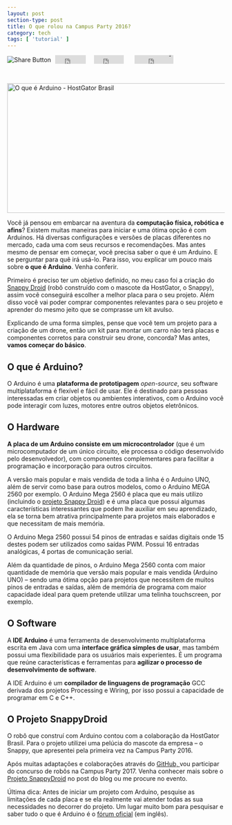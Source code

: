 ```yaml
---
layout: post
section-type: post
title: O que rolou na Campus Party 2016?
category: tech
tags: [ 'tutorial' ]
---
```


<a class="hupso_counters" href="http://www.hupso.com/share/"><img src="https://static.hupso.com/share/buttons/lang/pt/share-small.png" style="border: 0px; padding-top: 2px; float: left; margin: 0px; background-color: transparent; outline: none; box-shadow: none;" alt="Share Button"></a><script type="text/javascript">var hupso_services_c=new Array("twitter","facebook_like","google","linkedin");var hupso_twitter_via = "hostgatorbrasil";var hupso_counters_lang = "pt_BR";var hupso_image_folder_url = "";var hupso_twitter_via="hostgatorbrasil";var hupso_url_c="";var hupso_title_c="O que é Arduino: Tudo o que você precisa saber";</script><script type="text/javascript" src="https://static.hupso.com/share/js/counters.js"></script><div id="hupso_counters_0" class="hupso_c"><div id="counters_hupso_counters_0" style="display: inline-block;"><div style="float:left; margin-left:10px; width:80px;" class="hupso_twitter"><iframe id="twitter-widget-0" scrolling="no" frameborder="0" allowtransparency="true" class="twitter-share-button twitter-share-button-rendered twitter-tweet-button" title="Twitter Tweet Button" src="https://platform.twitter.com/widgets/tweet_button.5f60791584f95f2ec483faec8b16a58b.pt.html#dnt=false&amp;id=twitter-widget-0&amp;lang=pt&amp;original_referer=https%3A%2F%2Fblog.hostgator.com.br%2Fo-que-e-arduino%2F&amp;size=m&amp;text=O%20que%20%C3%A9%20Arduino%3A%20Tudo%20o%20que%20voc%C3%AA%20precisa%20saber&amp;time=1500093263128&amp;type=share&amp;url=https%3A%2F%2Fblog.hostgator.com.br%2Fo-que-e-arduino%2F&amp;via=hostgatorbrasil" style="position: static; visibility: visible; width: 71px; height: 20px;" data-url="https://blog.hostgator.com.br/o-que-e-arduino/"></iframe></div><div style="float:left; margin-left:10px; margin-right:15px;" class="hupso_facebook"><div class="fb-like fb_iframe_widget" data-href="https://blog.hostgator.com.br/o-que-e-arduino/" data-send="false" data-layout="button_count" data-width="180" data-show-faces="false" fb-xfbml-state="rendered" fb-iframe-plugin-query="app_id=125807437501078&amp;container_width=0&amp;href=https%3A%2F%2Fblog.hostgator.com.br%2Fo-que-e-arduino%2F&amp;layout=button_count&amp;locale=pt_BR&amp;sdk=joey&amp;send=false&amp;show_faces=false&amp;width=180"><span style="vertical-align: bottom; width: 69px; height: 20px;"><iframe name="f235a63f6abbc7c" width="180px" height="1000px" frameborder="0" allowtransparency="true" allowfullscreen="true" scrolling="no" title="fb:like Facebook Social Plugin" src="https://www.facebook.com/v2.3/plugins/like.php?app_id=125807437501078&amp;channel=https%3A%2F%2Fstaticxx.facebook.com%2Fconnect%2Fxd_arbiter%2Fr%2FXBwzv5Yrm_1.js%3Fversion%3D42%23cb%3Df2798ee6d7d0b6c%26domain%3Dblog.hostgator.com.br%26origin%3Dhttps%253A%252F%252Fblog.hostgator.com.br%252Ffddeb6d9de7a44%26relation%3Dparent.parent&amp;container_width=0&amp;href=https%3A%2F%2Fblog.hostgator.com.br%2Fo-que-e-arduino%2F&amp;layout=button_count&amp;locale=pt_BR&amp;sdk=joey&amp;send=false&amp;show_faces=false&amp;width=180" style="border: none; visibility: visible; width: 69px; height: 20px;" class=""></iframe></span></div><div id="fb-root"></div></div><div style="float:left; margin-left:10px; width:80px;" class="hupso_google"><div id="___plusone_0" style="text-indent: 0px; margin: 0px; padding: 0px; background: transparent; border-style: none; float: none; line-height: normal; font-size: 1px; vertical-align: baseline; display: inline-block; width: 90px; height: 20px;"><iframe ng-non-bindable="" frameborder="0" hspace="0" marginheight="0" marginwidth="0" scrolling="no" style="position: static; top: 0px; width: 90px; margin: 0px; border-style: none; left: 0px; visibility: visible; height: 20px;" tabindex="0" vspace="0" width="100%" id="I0_1500093262528" name="I0_1500093262528" src="https://apis.google.com/u/0/se/0/_/+1/fastbutton?usegapi=1&amp;size=medium&amp;hl=pt&amp;origin=https%3A%2F%2Fblog.hostgator.com.br&amp;url=https%3A%2F%2Fblog.hostgator.com.br%2Fo-que-e-arduino%2F&amp;gsrc=3p&amp;ic=1&amp;jsh=m%3B%2F_%2Fscs%2Fapps-static%2F_%2Fjs%2Fk%3Doz.gapi.en.YD0UPHhK4eo.O%2Fm%3D__features__%2Fam%3DAQ%2Frt%3Dj%2Fd%3D1%2Frs%3DAGLTcCNl4TxxWoMd1KOcpvODkaAvEmaRAQ#_methods=onPlusOne%2C_ready%2C_close%2C_open%2C_resizeMe%2C_renderstart%2Concircled%2Cdrefresh%2Cerefresh%2Conload&amp;id=I0_1500093262528&amp;parent=https%3A%2F%2Fblog.hostgator.com.br&amp;pfname=&amp;rpctoken=89985456" data-gapiattached="true" title="+1"></iframe></div></div><div style="float:left; margin-left:10px;" class="hupso_linkedin"></div><script type="text/javascript">!function(d,s,id){var js,fjs=d.getElementsByTagName(s)[0];if(!d.getElementById(id)){js=d.createElement(s);js.id=id;js.src="//platform.twitter.com/widgets.js";fjs.parentNode.insertBefore(js,fjs);}}(document,"script","twitter-wjs");</script><script type="text/javascript">(function(d, s, id) { var js, fjs = d.getElementsByTagName(s)[0];  if (d.getElementById(id)) return; js = d.createElement(s); js.id = id; js.src = "//connect.facebook.net/pt_BR/sdk.js#version=v2.3&xfbml=1&status=0"; fjs.parentNode.insertBefore(js, fjs); }(document, 'script', 'facebook-jssdk')); </script><span class="IN-widget" style="line-height: 1; vertical-align: baseline; display: inline-block; text-align: center;"><span style="padding: 0px !important; margin: 0px !important; text-indent: 0px !important; display: inline-block !important; vertical-align: baseline !important; font-size: 1px !important;"><span id="li_ui_li_gen_1500093262622_0"><a id="li_ui_li_gen_1500093262622_0-link" href="javascript:void(0);"><span id="li_ui_li_gen_1500093262622_0-logo">in</span><span id="li_ui_li_gen_1500093262622_0-title"><span id="li_ui_li_gen_1500093262622_0-mark"></span><span id="li_ui_li_gen_1500093262622_0-title-text">Share</span></span></a></span></span><span style="padding: 0px !important; margin: 0px !important; text-indent: 0px !important; display: inline-block !important; vertical-align: baseline !important; font-size: 1px !important;"><span id="li_ui_li_gen_1500093262631_1-container" class="IN-right"><span id="li_ui_li_gen_1500093262631_1" class="IN-right"><span id="li_ui_li_gen_1500093262631_1-inner" class="IN-right"><span id="li_ui_li_gen_1500093262631_1-content" class="IN-right">4</span></span></span></span></span></span><script type="IN/Share+init" data-url="https://blog.hostgator.com.br/o-que-e-arduino/" data-counter="right">window.___gcfg = {lang: 'pt'}; (function() {var po = document.createElement('script'); po.type = 'text/javascript'; po.async = true; po.src = 'https://apis.google.com/js/plusone.js'; var s = document.getElementsByTagName('script')[0]; s.parentNode.insertBefore(po, s); })();</script><script type="text/javascript" src="https://platform.linkedin.com/in.js"></script></div></div><!-- Hupso Share Buttons --></div><p>&nbsp;</p>
<p><a href="http://blog.hostgator.com.br/o-que-e-arduino/">
		<span class="pibfi_pinterest ">
		<img class="alignnone wp-image-3303 size-full" src="http://blog.hostgator.com.br/wp-content/uploads/2017/01/Tudo-que-você-precisa-saber-sobre-Arduino-v01-Blog.png" alt="O que é Arduino - HostGator Brasil" width="600" height="300" srcset="https://blog.hostgator.com.br/wp-content/uploads/2017/01/Tudo-que-você-precisa-saber-sobre-Arduino-v01-Blog.png 600w, https://blog.hostgator.com.br/wp-content/uploads/2017/01/Tudo-que-você-precisa-saber-sobre-Arduino-v01-Blog-300x150.png 300w" sizes="(max-width: 600px) 100vw, 600px">
			<span class="xc_pin" onclick="pin_this(event, 'http://pinterest.com/pin/create/button/?url=https://blog.hostgator.com.br/o-que-e-arduino/&amp;media=http://blog.hostgator.com.br/wp-content/uploads/2017/01/Tudo-que-você-precisa-saber-sobre-Arduino-v01-Blog.png&amp;description=O que é Arduino: Tudo o que você precisa saber | https://blog.hostgator.com.br/o-que-e-arduino/')">
			</span>
		</span>
	</a></p>
<p>Você já pensou em embarcar na aventura da <strong>computação física, robótica e afins</strong>? Existem muitas maneiras para iniciar e uma ótima opção é com Arduinos. Há diversas configurações e versões de placas diferentes no mercado, cada uma com seus recursos e recomendações. Mas antes mesmo de pensar em começar, você precisa saber o que é um Arduino. E se perguntar para quê irá usá-lo. Para isso, vou explicar um pouco mais sobre <strong>o que é Arduino</strong>. Venha conferir.</p>
<p><span id="more-3302"></span></p>
<p>Primeiro é preciso ter um objetivo definido, no meu caso foi a criação do <a href="https://snappydroid.github.io/" target="_blank">Snappy Droid</a> (robô construído com o mascote da HostGator, o Snappy), assim você conseguirá escolher a melhor placa para o seu projeto. Além disso você vai poder comprar componentes relevantes para o seu projeto e aprender do mesmo jeito que se comprasse um kit avulso.</p>
<p>Explicando de uma forma simples, pense que você tem um projeto para a criação de um drone, então um kit para montar um carro não terá placas e componentes corretos para construir seu drone, concorda? Mas antes, <strong>vamos começar do básico</strong>.</p>
<h2>O que é Arduino?</h2>
<p>O Arduino é uma <strong>plataforma de prototipagem</strong> <em>open-source</em>, seu software multiplataforma é flexível e fácil de usar. Ele é destinado para pessoas interessadas em criar objetos ou ambientes interativos, com o Arduino você pode interagir com luzes, motores entre outros objetos eletrônicos.</p>
<h2>O Hardware</h2>
<p><strong>A placa de um Arduino consiste em um microcontrolador</strong> (que é um microcomputador de um único circuito, ele processa o código desenvolvido pelo desenvolvedor), com componentes complementares para facilitar a programação e incorporação para outros circuitos.</p>
<p>A versão mais popular e mais vendida de toda a linha é o Arduino UNO, além de servir como base para outros modelos, como o Arduino MEGA 2560 por exemplo. O Arduino Mega 2560 é placa que eu mais utilizo (incluindo o <a href="https://github.com/SnappyDroid/SnappyDroid_V1" target="_blank">projeto Snappy Droid</a>) e é uma placa que possui algumas características interessantes que podem lhe auxiliar em seu aprendizado, ela se torna bem atrativa principalmente para projetos mais elaborados e que necessitam de mais memória.</p>
<p>O Arduino Mega 2560 possui 54 pinos de entradas e saídas digitais onde 15 destes podem ser utilizados como saídas PWM. Possui 16 entradas analógicas, 4 portas de comunicação serial.</p>
<p>Além da quantidade de pinos, o Arduino Mega 2560 conta com maior quantidade de memória que versão mais popular e mais vendida (Arduino UNO) – sendo uma ótima opção para projetos que necessitem de muitos pinos de entradas e saídas, além de memória de programa com maior capacidade ideal para quem pretende utilizar uma telinha touchscreen, por exemplo.</p>
<h2>O Software</h2>
<p>A<strong> IDE Arduino</strong> é uma ferramenta de desenvolvimento multiplataforma escrita em Java com uma <strong>interface gráfica simples de usar</strong>, mas também possui uma flexibilidade para os usuários mais experientes. É um programa que reúne características e ferramentas para <strong>agilizar o processo de desenvolvimento de software</strong>.</p>
<p>A IDE Arduino é um <strong>compilador de linguagens de programação</strong> GCC derivada dos projetos Processing e Wiring, por isso possui a capacidade de programar em C e C++.</p>
<h2>O Projeto SnappyDroid</h2>
<p>O robô que construí com Arduino contou com a colaboração da HostGator Brasil. Para o projeto utilizei uma pelúcia do mascote da empresa – o Snappy, que apresentei pela primeira vez na Campus Party 2016.</p>
<p>Após muitas adaptações e colaborações através do <a href="https://github.com/SnappyDroid/SnappyDroid_V1" target="_blank">GitHub, </a>vou participar do concurso de robôs na Campus Party 2017. Venha conhecer mais sobre o <a href="http://blog.hostgator.com.br/projeto-snappydroid-na-campus-party-2016/" target="_blank">Projeto SnappyDroid</a> no post do blog ou me procure no evento. <img draggable="false" class="emoji" alt="" src="https://s.w.org/images/core/emoji/2.2.1/svg/1f609.svg"></p>
<p>Última dica: Antes de iniciar um projeto com Arduino, pesquise as limitações de cada placa e se ela realmente vai atender todas as sua necessidades no decorrer do projeto. Um lugar muito bom para pesquisar e saber tudo o que é Arduino é o <a href="https://forum.arduino.cc/" target="_blank">fórum oficial</a> (em inglês).</p>

					

